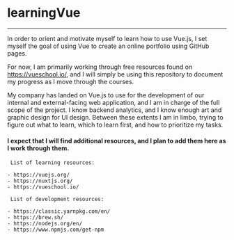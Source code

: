 # learningVue
___

In order to orient and motivate myself to learn how to use Vue.js, I set myself the goal of using Vue to create an online portfolio using GitHub pages.

For now, I am primarily working through free resources found on https://vueschool.io/, and I will simply be using this repository to document my progress as I move through the courses.

My company has landed on Vue.js to use for the development of our internal and external-facing web application, and I am in charge of the full scope of the project. I know backend analytics, and I know enough art and graphic design for UI design. Between these extents I am in limbo, trying to figure out what to learn, which to learn first, and how to prioritize my tasks.

#### I expect that I will find additional resources, and I plan to add them here as I work through them.

```
 List of learning resources:
 
- https://vuejs.org/
- https://nuxtjs.org/
- https://vueschool.io/
```

```
 List of development resources:
 
- https://classic.yarnpkg.com/en/
- https://brew.sh/
- https://nodejs.org/en/
- https://www.npmjs.com/get-npm
```

